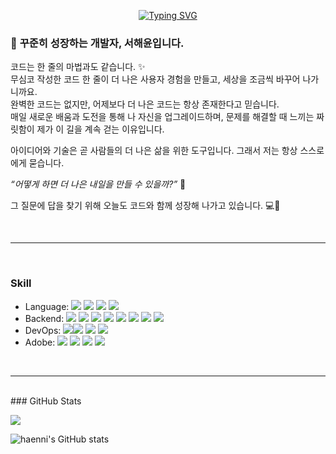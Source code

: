 <p align="center">
  <a href="https://git.io/typing-svg">
    <img src="https://readme-typing-svg.demolab.com?font=Ubuntu&weight=800&size=28&pause=1000&color=4EF729&width=435&height=60&lines=%F0%9F%91%8B+Hello+World!++I'm+Haenni!+%F0%9F%8C%8D" alt="Typing SVG" />
  </a>
</p>
</p>
<!--
  🔗 Connect with Me</p>
      <img src="https://img.shields.io/badge/ggomulll3@gmail.com-EA4335?style=for-the-badge&logo=gmail&logoColor=white" />
    <span style="font-weight:bold;">
</p>
🔗 About with Me </p>
    <a href="https://dev-haen.tistory.com">
        <img src="https://img.shields.io/badge/Tech%20Blog-%23FF6600?style=for-the-badge&logo=tistory&logoColor=white" />
    </a>
    <a href="https://www.instagram.com/codeninja.x_x">
        <img src="https://img.shields.io/badge/Instagram-%23E4405F?style=for-the-badge&logo=instagram&logoColor=white" />
    </a>
</p>
-->
</p>
</p>
  <h3>🌱 <strong>꾸준히 성장하는 개발자, 서해윤입니다.</strong></h3>
  코드는 한 줄의 마법과도 같습니다. ✨ </br>
  무심코 작성한 코드 한 줄이 더 나은 사용자 경험을 만들고,  세상을 조금씩 바꾸어 나가니까요.</br>
  완벽한 코드는 없지만, 어제보다 더 나은 코드는 항상 존재한다고 믿습니다.</br>
  매일 새로운 배움과 도전을 통해 나 자신을 업그레이드하며, 문제를 해결할 때 느끼는 짜릿함이 제가 이 길을 계속 걷는 이유입니다.</p>
   아이디어와 기술은 곧 사람들의 더 나은 삶을 위한 도구입니다. 그래서 저는 항상 스스로에게 묻습니다.</p>
  <em>“어떻게 하면 더 나은 내일을 만들 수 있을까?”</em> 🤔</p>
  그 질문에 답을 찾기 위해 오늘도 코드와 함께 성장해 나가고 있습니다. 💻🚀
</p>
</br>

---
</p>
</br>

### Skill
- Language:  <img src="https://img.shields.io/badge/java-007396?style=flat-square&logo=java&logoColor=white"/> <img src="https://img.shields.io/badge/Python-3776AB?style=flat-square&logo=Python&logoColor=white"/> <img src="https://img.shields.io/badge/HTML5-E34F26?style=flat-square&logo=html5&logoColor=white"/> <img src="https://img.shields.io/badge/CSS3-1572B6?style=flat-square&logo=css3&logoColor=white"/>
- Backend:  <img src="https://img.shields.io/badge/Spring-6DB33F?style=flat-square&logo=Spring&logoColor=white"/> <img src="https://img.shields.io/badge/Flask-000000?style=flat-square&logo=flask&logoColor=white"/> <img src="https://img.shields.io/badge/Apache Tomcat-F8DC75?style=flat-square&logo=apachetomcat&logoColor=black"/> <img src="https://img.shields.io/badge/WebStorm-000000?style=flat-square&logo=WebStorm&logoColor=white"/> <img src="https://img.shields.io/badge/MySQL-4479A1?style=flat-square&logo=MySQL&logoColor=white"/> <img src="https://img.shields.io/badge/MariaDB-003545?style=flat-square&logo=mariaDB&logoColor=white"/> <img src="https://img.shields.io/badge/RESTful API-4DB6AC?style=flat-square&logo=RESTfulAPI&logoColor=white"/> <img src="https://img.shields.io/badge/Security-0073CF?style=flat-square&logo=security&logoColor=white"/>
    <!--<img src="https://img.shields.io/badge/Spring%20Data%20JPA-%236DB33F?style=for-the-badge&logo=spring&logoColor=white" />
      <img src="https://img.shields.io/badge/WebStorm-%000000?style=for-the-badge&logo=webstorm&logoColor=white" />
    <img src="https://img.shields.io/badge/JWT-%23000000?style=for-the-badge&logo=jsonwebtokens&logoColor=white" />
    <img src="https://img.shields.io/badge/MariaDB-%23003545?style=for-the-badge&logo=mariadb&logoColor=white" />-->
- DevOps: <img src="https://img.shields.io/badge/Git-F05032?style=flat-square&logo=git&logoColor=white"/><img src="https://img.shields.io/badge/GitHub-181717?style=flat-square&logo=GitHub&logoColor=white"/> <img src="https://img.shields.io/badge/Docker-2496ED?style=flat-square&logo=Docker&logoColor=white"/> <img src="https://img.shields.io/badge/Postman-FF6C37?style=flat-square&logo=Postman&logoColor=white"/>
- Adobe:  <img src="https://img.shields.io/badge/Adobe-FF0000?style=flat-square&logo=Adobe&logoColor=white"/> <img src="https://img.shields.io/badge/Adobe Photoshop-31A8FF?style=flat-square&logo=Adobe Photoshop&logoColor=white"/> <img src="https://img.shields.io/badge/Adobe Illustrator-FF9A00?style=flat-square&logo=Adobe Illustrator&logoColor=white"/> <img src="https://img.shields.io/badge/Adobe InDesign-FF3366?style=flat-square&logo=Adobe InDesign&logoColor=white"/>


</p>
</br>

---

</p>
</br>
### GitHub Stats
<p>
      <img src="https://github-readme-stats.vercel.app/api/top-langs/?username=haennni&layout=compact&theme=tokyonight" />
</p>
    <img src="https://github-readme-stats.vercel.app/api?username=haennni&show_icons=true&theme=tokyonight" alt="haenni's GitHub stats" />
</p>
</br>

